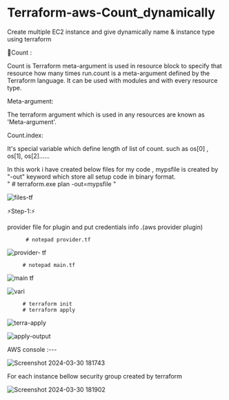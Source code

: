 # Terraform-aws-Count_dynamically
Create multiple EC2 instance and give dynamically name &amp; instance type using terraform

🌟Count : 

Count is Terraform meta-argument is used in resource block to specify that resource how many times run.count is a meta-argument defined by the Terraform language. It can be used with modules and with every 
 resource type.

 Meta-argument: 

 The terraform argument which is used in any resources are known as 'Meta-argument'.

 Count.index:
 
 It's special variable which define length of list of count. such as os[0] , os[1], os[2]......


In this work i have created below files for my code , mypsfile is created by "-out" keyword which store all setup code in binary format.  
" # terraform.exe plan -out=mypsfile "

![files-tf](https://github.com/Pratikshinde55/Terraform-aws-Count_dynamically/assets/145910708/4d156206-a87a-4482-b39e-3c5f682fe4e7)

⚡Step-1:⚡

provider file for plugin and put credentials info .(aws provider plugin)


          # notepad provider.tf 

![provider- tf](https://github.com/Pratikshinde55/Terraform-aws-Count_dynamically/assets/145910708/9111dd17-6f1b-44d5-8369-91a6735d75ef)


         # notepad main.tf 

![main tf](https://github.com/Pratikshinde55/Terraform-aws-Count_dynamically/assets/145910708/6299137c-9f52-4559-9d75-8359dbd13481)


![vari](https://github.com/Pratikshinde55/Terraform-aws-Count_dynamically/assets/145910708/751ad7b1-e91a-4f84-9f71-5acf83b0b048)


         # terraform init
         # terraform apply

![terra-apply](https://github.com/Pratikshinde55/Terraform-aws-Count_dynamically/assets/145910708/caa4ea39-d93b-4b7c-a8f4-fed66c6bde34)


![apply-output](https://github.com/Pratikshinde55/Terraform-aws-Count_dynamically/assets/145910708/4b4e0be7-bc4c-445d-8b86-9207aee4d47c)


AWS console :---

![Screenshot 2024-03-30 181743](https://github.com/Pratikshinde55/Terraform-aws-Count_dynamically/assets/145910708/4e9a0893-8e40-4fec-8921-1f7d149126ed)


For each instance bellow security group created by terraform


![Screenshot 2024-03-30 181902](https://github.com/Pratikshinde55/Terraform-aws-Count_dynamically/assets/145910708/5d9d8328-658c-425c-9c74-3e83f7f5d195)

